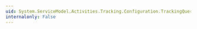 ```yaml
---
uid: System.ServiceModel.Activities.Tracking.Configuration.TrackingQueryElement.UpdateTrackingQuery(System.Activities.Tracking.TrackingQuery)
internalonly: False
---
```

